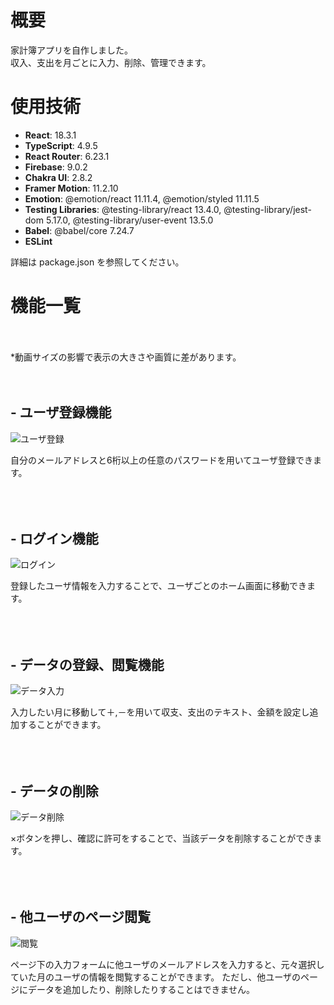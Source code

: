 # 概要
家計簿アプリを自作しました。　<br >
収入、支出を月ごとに入力、削除、管理できます。

# 使用技術
- **React**: 18.3.1
- **TypeScript**: 4.9.5
- **React Router**: 6.23.1
- **Firebase**: 9.0.2
- **Chakra UI**: 2.8.2
- **Framer Motion**: 11.2.10
- **Emotion**: @emotion/react 11.11.4, @emotion/styled 11.11.5
- **Testing Libraries**: @testing-library/react 13.4.0, @testing-library/jest-dom 5.17.0, @testing-library/user-event 13.5.0
- **Babel**: @babel/core 7.24.7
- **ESLint**

詳細は package.json を参照してください。


# 機能一覧
<br >
<br >
*動画サイズの影響で表示の大きさや画質に差があります。
<br >
<br >
<br >

## - ユーザ登録機能

![ユーザ登録](https://github.com/Inoue-T826/react-kakeibo-app/assets/170819367/98ba86d8-0af2-4185-8c48-538ccf2fe7fc)

自分のメールアドレスと6桁以上の任意のパスワードを用いてユーザ登録できます。
<br >
<br >
<br >
<br >
## - ログイン機能

![ログイン](https://github.com/Inoue-T826/react-kakeibo-app/assets/170819367/2e161172-fc37-4fe9-9171-c51302f1aae1)

登録したユーザ情報を入力することで、ユーザごとのホーム画面に移動できます。
<br >
<br >
<br >
<br >
## - データの登録、閲覧機能

![データ入力](https://github.com/Inoue-T826/react-kakeibo-app/assets/170819367/8a28ff7e-98a0-40bc-ab4a-a1a2f4aa81a3)

入力したい月に移動して＋,－を用いて収支、支出のテキスト、金額を設定し追加することができます。
<br >
<br >
<br >
<br >
## - データの削除

![データ削除](https://github.com/Inoue-T826/react-kakeibo-app/assets/170819367/0174e1b4-ed18-4776-beac-7fce0343c5aa)

×ボタンを押し、確認に許可をすることで、当該データを削除することができます。
<br >
<br >
<br >
<br >
## - 他ユーザのページ閲覧

![閲覧](https://github.com/Inoue-T826/react-kakeibo-app/assets/170819367/eee3761e-4644-4864-996a-eede5785b803)

ページ下の入力フォームに他ユーザのメールアドレスを入力すると、元々選択していた月のユーザの情報を閲覧することができます。
ただし、他ユーザのページにデータを追加したり、削除したりすることはできません。
